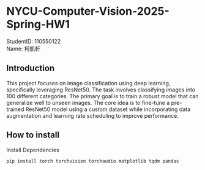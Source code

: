 # NYCU-Computer-Vision-2025-Spring-HW1
StudentID: 110550122  
Name: 柯凱軒

## Introduction
This project focuses on image classification using deep learning, specifically leveraging ResNet50. The task involves classifying images into 100 different categories. The primary goal is to train a robust model that can generalize well to unseen images. The core idea is to fine-tune a pre-trained ResNet50 model using a custom dataset while incorporating data augmentation and learning rate scheduling to improve performance.

## How to install
Install Dependencies  
```python
pip install torch torchvision torchaudio matplotlib tqdm pandas

